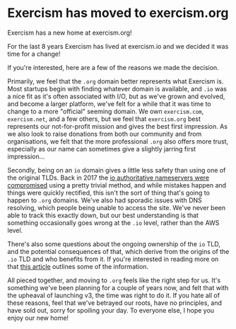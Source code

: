 # Exercism has moved to exercism.org

Exercism has a new home at exercism.org!

For the last 8 years Exercism has lived at exercism.io and we decided it was time for a change!

If you're interested, here are a few of the reasons we made the decision.

Primarily, we feel that the `.org` domain better represents what Exercism is. 
Most startups begin with finding whatever domain is available, and `.io` was a nice fit as it's often associated with I/O, but as we've grown and evolved, and become a larger platform, we've felt for a while that it was time to change to a more "official" seeming domain.
We own `exercism.com`, `exercism.net`, and a few others, but we feel that `exercism.org` best represents our not-for-profit mission and gives the best first impression.
As we also look to raise donations from both our community and from organisations, we felt that the more professional `.org` also offers more trust, especially as our name can sometimes give a slightly jarring first impression…

Secondly, being on an `io` domain gives a little less safety than using one of the original TLDs. 
Back in 2017 the [io authoritative nameservers were compromised](https://thehackerblog.com/the-io-error-taking-control-of-all-io-domains-with-a-targeted-registration/) using a pretty trivial method, and while mistakes happen and things were quickly rectified, this isn't the sort of thing that's going to happen to `.org` domains.
We've also had sporadic issues with DNS resolving, which people being unable to access the site. 
We've never been able to track this exactly down, but our best understanding is that something occasionally goes wrong at the `.io` level, rather than the AWS level.

There's also some questions about the ongoing ownership of the `io` TLD, and the potential consequences of that, which derive from the origins of the `.io` TLD and who benefits from it.
If you're interested in reading more on that [this article](https://gigaom.com/2014/06/30/the-dark-side-of-io-how-the-u-k-is-making-web-domain-profits-from-a-shady-cold-war-land-deal/) outlines some of the information.

All pieced together, and moving to `.org` feels like the right step for us. 
It's something we've been planning for a couple of years now, and felt that with the upheaval of launching v3, the time was right to do it.
If you hate all of these reasons, feel that we've betrayed our roots, have no principles, and have sold out, sorry for spoiling your day.
To everyone else, I hope you enjoy our new home!
